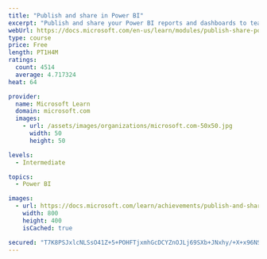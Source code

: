 ```yaml
---
title: "Publish and share in Power BI"
excerpt: "Publish and share your Power BI reports and dashboards to teammates in your organization or to everyone on the web."
webUrl: https://docs.microsoft.com/en-us/learn/modules/publish-share-power-bi/
type: course
price: Free
length: PT1H4M
ratings:
  count: 4514
  average: 4.717324
heat: 64

provider:
  name: Microsoft Learn
  domain: microsoft.com
  images:
    - url: /assets/images/organizations/microsoft.com-50x50.jpg
      width: 50
      height: 50

levels:
  - Intermediate

topics:
  - Power BI

images:
  - url: https://docs.microsoft.com/learn/achievements/publish-and-share-with-power-bi-desktop-social.png
    width: 800
    height: 400
    isCached: true

secured: "T7K8PSJxlcNLSsO41Z+5+POHFTjxmhGcDCYZnOJLj69SXb+JNxhy/+X+x96NSHQ4iNf1768r644qKDyqOLVa2AjJU9GePS6lmNw2A368ONgRMcf8SsInshEY014ruFSHNhB3l9Lq9r1+2fePVef014D8Xuok16e8EkjLldT8Io9rZm0sys0CCTPAEBjHdLD9epKshWDWnvBUdPBLykIjIYFaCBloVbs3Mouk7MioYacrgjV8lCWL/9tAUkTAuVxlwCMVwdjKarIoD69fNKH7+LDuKgmRybd6eyTiGAqM8iFjsV5R9B5TlZnqhOx5MW3fcolfpnuYmwptOHjzbsGIhEjPeD6JjYp7qE4HMZilC4aEMWtvh9Gwwc7BwMSKIXVeeeQh9NtdSLV/L5Y5MtL7A+SBcZFHBHgbGwf11ziPedc=;ppxw2Rr2avdJHNsBjSSNyg=="
---
```


